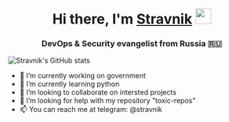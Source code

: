 <h1 align="center">Hi there, I'm <a href="https://stravnik.ru/" target="_blank">Stravnik</a> 
<img src="https://github.com/blackcater/blackcater/raw/main/images/Hi.gif" height="32"/></h1>
<h3 align="center">DevOps & Security evangelist from Russia 🇷🇺</h3>

![Stravnik's GitHub stats](https://github-readme-stats.vercel.app/api?username=stravnik&show_icons=true&theme=github_dark )

- 🔭 I’m currently working on government
- 🌱 I’m currently learning python
- 👯 I’m looking to collaborate on intersted projects
- 🤔 I’m looking for help with my repository "toxic-repos"
- 📫 You can reach me at telegram: @stravnik
